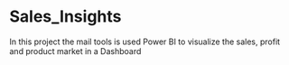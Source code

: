 # Sales_Insights
In this project the mail tools is used Power BI to visualize the sales, profit and product market in a Dashboard
